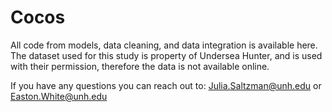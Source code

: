 # Cocos
All code from models, data cleaning, and data integration is available here. The dataset used for this study is property of Undersea Hunter, and is used with their permission, therefore the data is not available online. 

If you have any questions you can reach out to: Julia.Saltzman@unh.edu or Easton.White@unh.edu 
